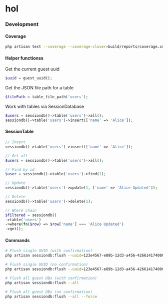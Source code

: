 # hol


### Development

#### Coverage
```bash
php artisan test --coverage --coverage-clover=build/reports/coverage.xml
```
#### Helper functionss
Get the current guest uuid
```php
$uuid = guest_uuid();
```

Get the JSON file path for a table
```php
$filePath = table_file_path('users');
```

Work with tables via SessionDatabase
```php
$users = sessiondb()->table('users')->all();
sessiondb()->table('users')->insert(['name' => 'Alice']);
```

#### SessionTable
```php
// Insert
sessiondb()->table('users')->insert(['name' => 'Alice']);

// Get all
$users = sessiondb()->table('users')->all();

// Find by id
$user = sessiondb()->table('users')->find(1);

// Update
sessiondb()->table('users')->update(1, ['name' => 'Alice Updated']);

// Delete
sessiondb()->table('users')->delete(1);

// Where chain
$filtered = sessiondb()
->table('users')
->where(fn($row) => $row['name'] === 'Alice Updated')
->get();
```
#### Commands
```bash
# Flush single UUID (with confirmation)
php artisan sessiondb:flush --uuid=123e4567-e89b-12d3-a456-426614174000

# Flush single UUID (no confirmation)
php artisan sessiondb:flush --uuid=123e4567-e89b-12d3-a456-426614174000 --force

# Flush all guest DBs (with confirmation)
php artisan sessiondb:flush --all

# Flush all guest DBs (no confirmation)
php artisan sessiondb:flush --all --force

```

